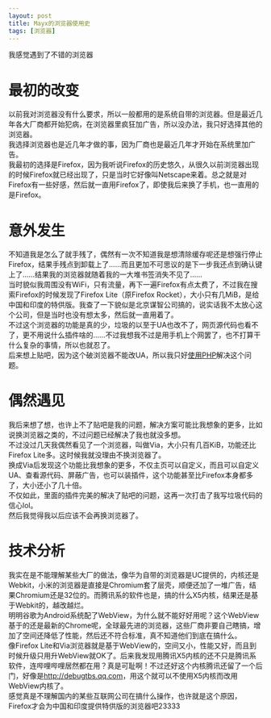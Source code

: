 ```yaml
---
layout: post
title: Mayx的浏览器使用史
tags: [浏览器]
---
```


  我感觉遇到了不错的浏览器<!--more-->    
  
# 最初的改变
  以前我对浏览器没有什么要求，所以一般都用的是系统自带的浏览器。但是最近几年各大厂商都开始犯病，在浏览器里疯狂加广告，所以没办法，我只好选择其他的浏览器。   
  我选择浏览器也是近几年才做的事，因为厂商也是最近几年才开始在系统里加广告。   
  我最初的选择是Firefox，因为我听说Firefox的历史悠久，从很久以前浏览器出现的时候Firefox就已经出现了，只是当时它好像叫Netscape来着。总之就是对Firefox有一些好感，然后就一直用Firefox了，即使我后来换了手机，也一直用的是Firefox。   

# 意外发生
  不知道我是怎么了就手残了，偶然有一次不知道我是想清除缓存呢还是想强行停止Firefox，结果手残点到卸载上了……而且更加不可思议的是下一步我还点到确认键上了……结果我的浏览器就随着我的一大堆书签消失不见了……   
  当时貌似我周围没有WiFi，只有流量，再下一遍Firefox有点太费了，不过我在搜索Firefox的时候发现了Firefox Lite（原Firefox Rocket），大小只有几MiB，是给中国和印度的特供版。我查了一下貌似是北京谋智公司搞的，说实话我不太放心这个公司，但是当时也没有想太多，然后就一直用着了。   
  不过这个浏览器的功能是真的少，垃圾的以至于UA也改不了，网页源代码也看不了，更不用说什么插件啥的……不过我想我不过是用手机上个网罢了，也不打算干什么复杂的事情，所以也就忍了。   
  后来想上贴吧，因为这个破浏览器不能改UA，所以我只好[使用PHP](/2020/02/10/tieba.html)解决这个问题。

# 偶然遇见
  我后来想了想，也许上不了贴吧是我的问题，解决方案可能比我想象的更多，比如说换浏览器之类的，不过问题已经解决了我也就没多想。   
  不过没过几天我偶然看见了一个浏览器，叫做Via，大小只有几百KiB，功能还比Firefox Lite多。这时候我就没理由不换浏览器了。   
  换成Via后发现这个功能比我想象的更多，不仅主页可以自定义，而且可以自定义UA、查看源代码、屏蔽广告，也可以装插件，这个功能甚至比Firefox本身都多了，大小还小了几十倍。   
  不仅如此，里面的插件完美的解决了贴吧的问题，这再一次打击了我写垃圾代码的信心lol。   
  然后我觉得我以后应该不会再换浏览器了。

# 技术分析
  我实在是不能理解某些大厂的做法，像华为自带的浏览器是UC提供的，内核还是Webkit，小米的浏览器是直接是Chromium套了层壳，顺便还加了一堆广告，结果Chromium还是32位的。而腾讯系的软件也是，搞的什么X5内核，结果还是基于Webkit的，越改越烂。   
  明明谷歌为Android系统配了WebView，为什么就不能好好用呢？这个WebView基于的还是最新的Chrome呢，全球最先进的浏览器，这些厂商非要自己瞎搞，增加了空间还降低了性能，然后还不符合标准，真不知道他们到底在搞什么。   
  像Firefox Lite和Via浏览器就是基于WebView的，空间又小，性能又好，而且到时候升级只用升WebView就OK了。后来我发现用腾讯X5内核的还不只是腾讯系软件，连哔哩哔哩居然都在用？真是可耻啊！不过还好这个内核腾讯还留了一个后门，好像是<http://debugtbs.qq.com>，用这个就可以不使用X5内核而改用WebView内核了。   
  感觉真是不理解国内的某些互联网公司在搞什么操作，也许就是这个原因，Firefox才会为中国和印度提供特供版的浏览器吧23333
